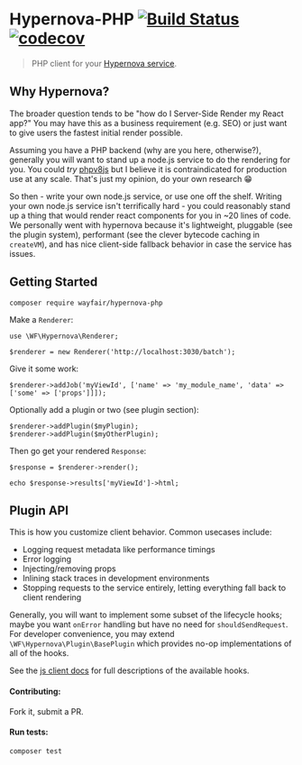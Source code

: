 # Hypernova-PHP [![Build Status](https://travis-ci.org/wayfair/hypernova-php.svg?branch=master)](https://travis-ci.org/wayfair/hypernova-php) [![codecov](https://codecov.io/gh/wayfair/hypernova-php/branch/master/graph/badge.svg)](https://codecov.io/gh/wayfair/hypernova-php)


> PHP client for your [Hypernova service](https://github.com/airbnb/hypernova).

## Why Hypernova?

The broader question tends to be "how do I Server-Side Render my React app?"  You may have this as a business requirement (e.g. SEO) or just want to give users the fastest initial render possible.

Assuming you have a PHP backend (why are you here, otherwise?), generally you will want to stand up a node.js service to do the rendering for you.  You could _try_ [phpv8js](https://github.com/phpv8/v8js) but I believe it is contraindicated for production use at any scale.  That's just my opinion, do your own research :grin:

So then - write your own node.js service, or use one off the shelf.  Writing your own node.js service isn't terrifically hard - you could reasonably stand up a thing that would render react components for you in ~20 lines of code.  We personally went with hypernova because it's lightweight, pluggable (see the plugin system), performant (see the clever bytecode caching in `createVM`), and has nice client-side fallback behavior in case the service has issues.

## Getting Started

`composer require wayfair/hypernova-php`

Make a `Renderer`:

```
use \WF\Hypernova\Renderer;

$renderer = new Renderer('http://localhost:3030/batch');
```

Give it some work:

```
$renderer->addJob('myViewId', ['name' => 'my_module_name', 'data' => ['some' => ['props']]]);
```

Optionally add a plugin or two (see plugin section):

```
$renderer->addPlugin($myPlugin);
$renderer->addPlugin($myOtherPlugin);
```

Then go get your rendered `Response`:

```
$response = $renderer->render();

echo $response->results['myViewId']->html;
```

## Plugin API

This is how you customize client behavior.  Common usecases include:

* Logging request metadata like performance timings
* Error logging
* Injecting/removing props
* Inlining stack traces in development environments
* Stopping requests to the service entirely, letting everything fall back to client rendering

Generally, you will want to implement some subset of the lifecycle hooks; maybe you
want `onError` handling but have no need for `shouldSendRequest`.  For 
developer convenience, you may extend `\WF\Hypernova\Plugin\BasePlugin` which
provides no-op implementations of all of the hooks.

See the [js client docs](https://github.com/airbnb/hypernova-node#plugin-lifecycle-api) for full descriptions of the available hooks.

#### Contributing:

Fork it, submit a PR.

#### Run tests:

`composer test`

